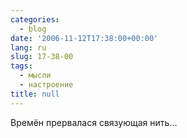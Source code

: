 ```yaml
---
categories:
  - blog
date: '2006-11-12T17:38:00+00:00'
lang: ru
slug: 17-38-00
tags:
  - мысли
  - настроение
title: null
---
```




Времён прервалася связующая нить...